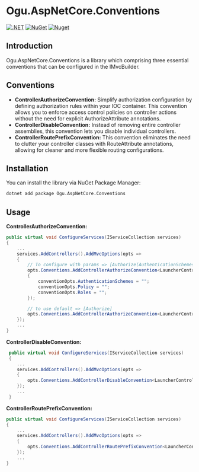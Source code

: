 # Ogu.AspNetCore.Conventions

[![.NET](https://github.com/ogulcanturan/Ogu.AspNetCore.Conventions/actions/workflows/dotnet.yml/badge.svg?branch=master)](https://github.com/ogulcanturan/Ogu.AspNetCore.Conventions/actions/workflows/dotnet.yml)
[![NuGet](https://img.shields.io/nuget/v/Ogu.AspNetCore.Conventions.svg?color=1ecf18)](https://nuget.org/packages/Ogu.AspNetCore.Conventions)
[![Nuget](https://img.shields.io/nuget/dt/Ogu.AspNetCore.Conventions.svg?logo=nuget)](https://nuget.org/packages/Ogu.AspNetCore.Conventions)

## Introduction

Ogu.AspNetCore.Conventions is a library which comprising three essential conventions that can be configured in the IMvcBuilder.

## Conventions

- **ControllerAuthorizeConvention:** Simplify authorization configuration by defining authorization rules within your IOC container. This convention allows you to enforce access control policies on controller actions without the need for explicit AuthorizeAttribute annotations.
- **ControllerDisableConvention:** Instead of removing entire controller assemblies, this convention lets you disable individual controllers.
- **ControllerRoutePrefixConvention:** This convention eliminates the need to clutter your controller classes with RouteAttribute annotations, allowing for cleaner and more flexible routing configurations.

## Installation

You can install the library via NuGet Package Manager:

```bash
dotnet add package Ogu.AspNetCore.Conventions
```
## Usage

**ControllerAuthorizeConvention:**
```csharp
public virtual void ConfigureServices(IServiceCollection services)
{
	...
    services.AddControllers().AddMvcOptions(opts =>
    {
        // To configure with params => [Authorize(AuthenticationSchemes = "", Policy = "", Roles = "")]
        opts.Conventions.AddControllerAuthorizeConvention<LauncherController>(conventionOpts =>
        {
            conventionOpts.AuthenticationSchemes = "";
            conventionOpts.Policy = "";
            conventionOpts.Roles = "";
        });

        // to use default => [Authorize]
        opts.Conventions.AddControllerAuthorizeConvention<LauncherController>();
    });
	...
}
```

**ControllerDisableConvention:**
```csharp
 public virtual void ConfigureServices(IServiceCollection services)
 {
	...
    services.AddControllers().AddMvcOptions(opts =>
    {
        opts.Conventions.AddControllerDisableConvention<LauncherController>();
    });
	...
 }
```

**ControllerRoutePrefixConvention:**
```csharp
public virtual void ConfigureServices(IServiceCollection services)
{
	...
    services.AddControllers().AddMvcOptions(opts =>
    {
        opts.Conventions.AddControllerRoutePrefixConvention<LauncherController>("api/launcher");
    });
	...
}
```